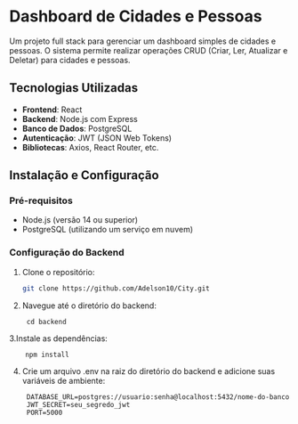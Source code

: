 # Dashboard de Cidades e Pessoas

Um projeto full stack para gerenciar um dashboard simples de cidades e pessoas. O sistema permite realizar operações CRUD (Criar, Ler, Atualizar e Deletar) para cidades e pessoas.

## Tecnologias Utilizadas

- **Frontend**: React
- **Backend**: Node.js com Express
- **Banco de Dados**: PostgreSQL
- **Autenticação**: JWT (JSON Web Tokens)
- **Bibliotecas**: Axios, React Router, etc.

## Instalação e Configuração

### Pré-requisitos

- Node.js (versão 14 ou superior)
- PostgreSQL (utilizando um serviço em nuvem)

### Configuração do Backend

1. Clone o repositório:

   ```bash
   git clone https://github.com/Adelson10/City.git

2. Navegue até o diretório do backend:

        cd backend

3.Instale as dependências:

        npm install

4. Crie um arquivo .env na raiz do diretório do backend e adicione suas variáveis de ambiente:

        DATABASE_URL=postgres://usuario:senha@localhost:5432/nome-do-banco
        JWT_SECRET=seu_segredo_jwt
        PORT=5000
